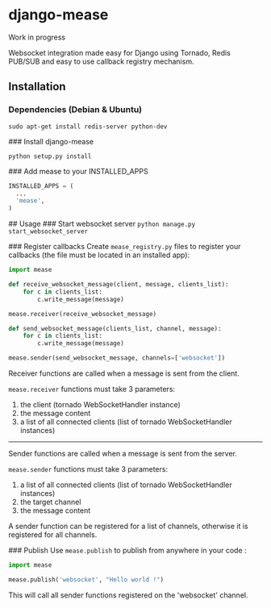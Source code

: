 django-mease
============

Work in progress

Websocket integration made easy for Django using Tornado, Redis PUB/SUB and easy to use callback registry mechanism.

## Installation
### Dependencies (Debian & Ubuntu)
```
sudo apt-get install redis-server python-dev
```
### Install django-mease
```
python setup.py install
```

### Add mease to your INSTALLED_APPS
```python
INSTALLED_APPS = (
  ...
  'mease',
)
```

## Usage
### Start websocket server
`python manage.py start_websocket_server`

### Register callbacks
Create `mease_registry.py` files to register your callbacks (the file must be located in an installed app):

```python
import mease

def receive_websocket_message(client, message, clients_list):
    for c in clients_list:
        c.write_message(message)

mease.receiver(receive_websocket_message)

def send_websocket_message(clients_list, channel, message):
    for c in clients_list:
        c.write_message(message)

mease.sender(send_websocket_message, channels=['websocket'])
```

Receiver functions are called when a message is sent from the client.

`mease.receiver` functions must take 3 parameters:

1. the client (tornado WebSocketHandler instance)
2. the message content
3. a list of all connected clients (list of tornado WebSocketHandler instances)

---

Sender functions are called when a message is sent from the server.

`mease.sender` functions must take 3 parameters:

1. a list of all connected clients (list of tornado WebSocketHandler instances)
2. the target channel
3. the message content

A sender function can be registered for a list of channels, otherwise it is registered for all channels.

### Publish
Use `mease.publish` to publish from anywhere in your code :
```python
import mease

mease.publish('websocket', "Hello world !")
```

This will call all sender functions registered on the 'websocket' channel.
